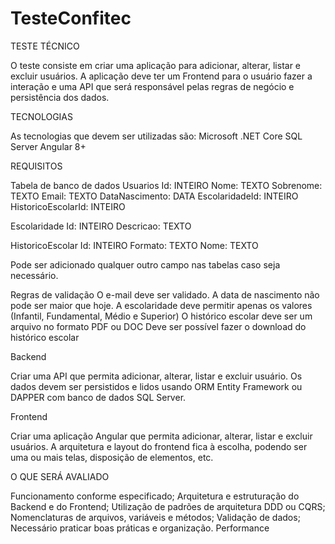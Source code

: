 # TesteConfitec

TESTE TÉCNICO

O teste consiste em criar uma aplicação para adicionar, alterar, listar e excluir usuários. A aplicação deve ter um Frontend para o usuário fazer a interação e uma API que será responsável pelas regras de negócio e persistência dos dados.

TECNOLOGIAS

As tecnologias que devem ser utilizadas são:
Microsoft .NET Core
SQL Server
Angular 8+

REQUISITOS

Tabela de banco de dados
Usuarios
Id: INTEIRO
Nome: TEXTO
Sobrenome: TEXTO
Email: TEXTO
DataNascimento: DATA
EscolaridadeId: INTEIRO
HistoricoEscolarId: INTEIRO

Escolaridade
Id: INTEIRO
Descricao: TEXTO

HistoricoEscolar
Id: INTEIRO
Formato: TEXTO
Nome: TEXTO

Pode ser adicionado qualquer outro campo nas tabelas caso seja necessário.


Regras de validação
O e-mail deve ser validado.
A data de nascimento não pode ser maior que hoje.
A escolaridade deve permitir apenas os valores (Infantil, Fundamental, Médio e Superior)
O histórico escolar deve ser um arquivo no formato PDF ou DOC
Deve ser possível fazer o download do histórico escolar

Backend

Criar uma API que permita adicionar, alterar, listar e excluir usuário.
Os dados devem ser persistidos e lidos usando ORM Entity Framework ou DAPPER com banco de dados SQL Server.


Frontend

Criar uma aplicação Angular que permita adicionar, alterar, listar e excluir usuários.
A arquitetura e layout do frontend fica à escolha, podendo ser uma ou mais telas, disposição de elementos, etc.

O QUE SERÁ AVALIADO

Funcionamento conforme especificado;
Arquitetura e estruturação do Backend e do Frontend;
Utilização de padrões de arquitetura DDD ou CQRS;
Nomenclaturas de arquivos, variáveis e métodos;
Validação de dados;
Necessário praticar boas práticas e organização.
Performance
